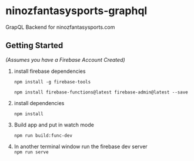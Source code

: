 # ninozfantasysports-graphql
GrapQL Backend for ninozfantasysports.com

## Getting Started 

_(Assumes you have a Firebase Account Created)_

1. install firebase dependencies  

    `npm install -g firebase-tools`  

    `npm install firebase-functions@latest firebase-admin@latest --save`

2. install dependencies   

    `npm install`

3. Build app and put in watch mode

    `npm run build:func-dev`

4. In another terminal window run the firebase dev server  
    `npm run serve `